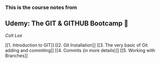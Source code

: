 ### This is the course notes from 
## Udemy: The GIT & GITHUB Bootcamp 🙇
*Colt Lee*

[[1. Introduction to GIT]]
[[2. Git Installation]]
[[3. The very basic of Git adding and commiting]]
[[4. Commits (in more details)]]
[[5. Working with Branches]]
